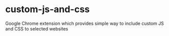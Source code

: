 custom-js-and-css
=================

Google Chrome extension which provides simple way to include custom JS and CSS to selected websites
